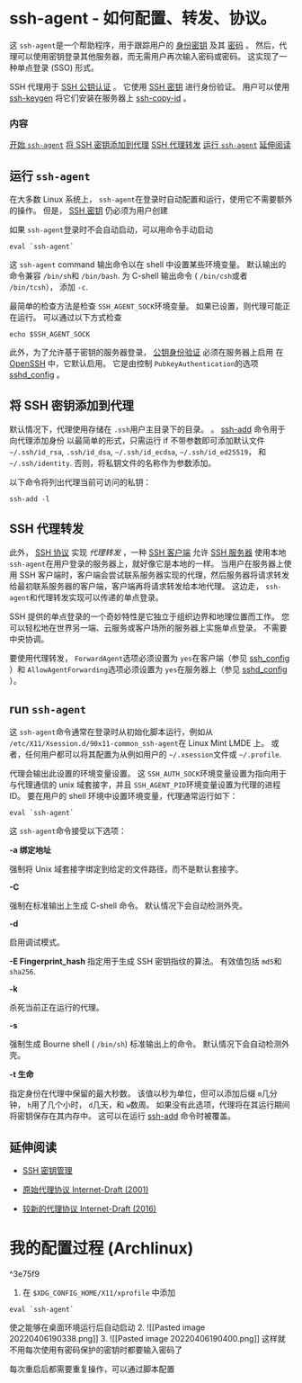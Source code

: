 # ssh-agent - 如何配置、转发、协议。

这 `ssh-agent`是一个帮助程序，用于跟踪用户的 [身份密钥](https://www.ssh.com/ssh/identity-key) 及其 [密码](https://www.ssh.com/ssh/passphrase) 。 然后，代理可以使用密钥登录其他服务器，而无需用户再次输入密码或密码。 这实现了一种单点登录 (SSO) 形式。

SSH 代理用于 [SSH 公钥认证](https://www.ssh.com/ssh/public-key-authentication) 。 它使用 [SSH 密钥](https://www.ssh.com/ssh/key) 进行身份验证。 用户可以使用 [ssh-keygen](https://www.ssh.com/ssh/keygen) 将它们安装在服务器上 [ssh-copy-id](https://www.ssh.com/ssh/copy-id) 。

### 内容

[开始 `ssh-agent`](https://www.ssh.com/academy/ssh/agent#starting-ssh-agent) [将 SSH 密钥添加到代理](https://www.ssh.com/academy/ssh/agent#adding-ssh-keys-to-the-agent) [SSH 代理转发](https://www.ssh.com/academy/ssh/agent#ssh-agent-forwarding) [运行 `ssh-agent`](https://www.ssh.com/academy/ssh/agent#running-ssh-agent) [延伸阅读](https://www.ssh.com/academy/ssh/agent#further-reading)

## 运行 `ssh-agent`

在大多数 Linux 系统上， `ssh-agent`在登录时自动配置和运行，使用它不需要额外的操作。 但是， [SSH 密钥](https://www.ssh.com/ssh/key) 仍必须为用户创建

如果 `ssh-agent`登录时不会自动启动，可以用命令手动启动

```shell
eval `ssh-agent`
```

这 `ssh-agent` command 输出命令以在 shell 中设置某些环境变量。 默认输出的命令兼容 `/bin/sh`和 `/bin/bash`. 为 C-shell 输出命令 ( `/bin/csh`或者 `/bin/tcsh`）， 添加 `-c`.

最简单的检查方法是检查 `SSH_AGENT_SOCK`环境变量。 如果已设置，则代理可能正在运行。 可以通过以下方式检查

```shell
echo $SSH_AGENT_SOCK
```

此外，为了允许基于密钥的服务器登录， [公钥身份验证](https://www.ssh.com/ssh/public-key-authentication) 必须在服务器上启用 在 [OpenSSH](https://www.ssh.com/ssh/openssh/) 中，它默认启用。 它是由控制 `PubkeyAuthentication`的选项 [sshd_config](https://www.ssh.com/ssh/sshd_config/) 。

## 将 SSH 密钥添加到代理

默认情况下，代理使用存储在 `.ssh`用户主目录下的目录。 。 [ssh-add](https://www.ssh.com/ssh/add) 命令用于向代理添加身份 以最简单的形式，只需运行 if 不带参数即可添加默认文件 `~/.ssh/id_rsa`, `.ssh/id_dsa`, `~/.ssh/id_ecdsa`, `~/.ssh/id_ed25519`， 和 `~/.ssh/identity`. 否则，将私钥文件的名称作为参数添加。

以下命令将列出代理当前可访问的私钥：

```shell
ssh-add -l
```

## SSH 代理转发

此外， [SSH 协议](https://www.ssh.com/ssh/protocol/) 实现 _代理转发_ ，一种 [SSH 客户端](https://www.ssh.com/ssh/client) 允许 [SSH 服务器](https://www.ssh.com/ssh/server) 使用本地 `ssh-agent`在用户登录的服务器上，就好像它是本地的一样。 当用户在服务器上使用 SSH 客户端时，客户端会尝试联系服务器实现的代理，然后服务器将请求转发给最初联系服务器的客户端，客户端再将请求转发给本地代理。 这边走， `ssh-agent`和代理转发实现可以传递的单点登录。

SSH 提供的单点登录的一个奇妙特性是它独立于组织边界和地理位置而工作。 您可以轻松地在世界另一端、云服务或客户场所的服务器上实施单点登录。 不需要中央协调。

要使用代理转发， `ForwardAgent`选项必须设置为 `yes`在客户端（参见 [ssh_config](https://www.ssh.com/ssh/config/) ）和 `AllowAgentForwarding`选项必须设置为 `yes`在服务器上（参见 [sshd_config](https://www.ssh.com/ssh/sshd_config/) ）。

## run `ssh-agent`

这 `ssh-agent`命令通常在登录时从初始化脚本运行，例如从 `/etc/X11/Xsession.d/90x11-common_ssh-agent`在 Linux Mint LMDE 上。 或者，任何用户都可以将其配置为从例如用户的 `~/.xsession`文件或 `~/.profile`.

代理会输出此设置的环境变量设置。 这 `SSH_AUTH_SOCK`环境变量设置为指向用于与代理通信的 unix 域套接字，并且 `SSH_AGENT_PID`环境变量设置为代理的进程 ID。 要在用户的 shell 环境中设置环境变量，代理通常运行如下：

```shell
eval `ssh-agent`
```

这 `ssh-agent`命令接受以下选项：

**-a 绑定地址**

强制将 Unix 域套接字绑定到给定的文件路径，而不是默认套接字。

**-C**

强制在标准输出上生成 C-shell 命令。 默认情况下会自动检测外壳。

**-d**

启用调试模式。

**-E Fingerprint_hash** 指定用于生成 SSH 密钥指纹的算法。 有效值包括 `md5`和 `sha256`.

**-k**

杀死当前正在运行的代理。

**-s**

强制生成 Bourne shell ( `/bin/sh`) 标准输出上的命令。 默认情况下会自动检测外壳。

**-t 生命**

指定身份在代理中保留的最大秒数。 该值以秒为单位，但可以添加后缀 `m`几分钟， `h`用了几个小时， `d`几天，和 `w`数周。 如果没有此选项，代理将在其运行期间将密钥保存在其内存中。 这可以在运行 [ssh-add](https://www.ssh.com/ssh/add) 命令时被覆盖。

## 延伸阅读

-   [SSH 密钥管理](https://www.ssh.com/iam/ssh-key-management)
    
-   [原始代理协议 Internet-Draft (2001)](https://tools.ietf.org/html/draft-ietf-secsh-agent-00)
    
-   [较新的代理协议 Internet-Draft (2016)](https://tools.ietf.org/html/draft-miller-ssh-agent-00)

# 我的配置过程 (Archlinux)

^3e75f9

1. 在 `$XDG_CONFIG_HOME/X11/xprofile` 中添加 
```shell
eval `ssh-agent`
```
使之能够在桌面环境运行后自动启动
2. 
![[Pasted image 20220406190338.png]]
3. 
![[Pasted image 20220406190400.png]]
这样就不用每次使用有密码保护的密钥时都要输入密码了

每次重启后都需要重复操作，可以通过脚本配置
